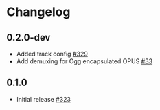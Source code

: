 # Changelog

## 0.2.0-dev

* Added track config [#329](https://github.com/jellyfish-dev/membrane_rtc_engine/pull/329)
* Add demuxing for Ogg encapsulated OPUS [#33](https://github.com/jellyfish-dev/membrane_rtc_engine/pull/333)

## 0.1.0
* Initial release [#323](https://github.com/jellyfish-dev/membrane_rtc_engine/pull/323)
